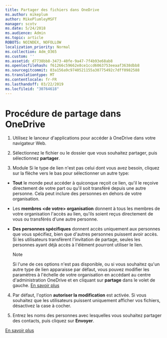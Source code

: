 ```yaml
---
title: Partager des fichiers dans OneDrive
ms.author: mikeplum
author: MikePlumleyMSFT
manager: scotv
ms.date: 5/24/2018
ms.audience: Admin
ms.topic: article
ROBOTS: NOINDEX, NOFOLLOW
localization_priority: Normal
ms.collection: Adm_O365
ms.custom: ''
ms.assetid: d7738bb8-3473-40fe-9a47-7f4b93e68ab8
ms.openlocfilehash: f61266c59662e8ce1ccd6063753eeaaf3638dbb8
ms.sourcegitcommit: 03a156a9c9740521155a30775492c7dff0982588
ms.translationtype: MT
ms.contentlocale: fr-FR
ms.lasthandoff: 03/22/2019
ms.locfileid: "30764618"
---
```

# <a name="how-to-share-in-onedrive"></a>Procédure de partage dans OneDrive

1. Utilisez le lanceur d'applications pour accéder à OneDrive dans votre navigateur Web. 
    
2. Sélectionnez le fichier ou le dossier que vous souhaitez partager, puis sélectionnez **partager**.
    
3. Module Si le type de lien n'est pas celui dont vous avez besoin, cliquez sur la flèche vers le bas pour sélectionner un autre type:
    
  - **Tout** le monde peut accéder à quiconque reçoit ce lien, qu'il le reçoive directement de votre part ou qu'il soit transféré depuis une autre personne. Cela peut inclure des personnes en dehors de votre organisation. 
    
  - Les **membres \<de votre\> organisation** donnent à tous les membres de votre organisation l'accès au lien, qu'ils soient reçus directement de vous ou transférés d'une autre personne. 
    
  - **Des personnes spécifiques** donnent accès uniquement aux personnes que vous spécifiez, bien que d'autres personnes puissent avoir accès. Si les utilisateurs transfèrent l'invitation de partage, seules les personnes ayant déjà accès à l'élément pourront utiliser le lien. 
    
    > [!NOTE]
    > Si l'une de ces options n'est pas disponible, ou si vous souhaitez qu'un autre type de lien apparaisse par défaut, vous pouvez modifier les paramètres à l'échelle de votre organisation en accédant au centre d'administration OneDrive et en cliquant sur **partage** dans le volet de gauche. [En savoir plus](https://go.microsoft.com/fwlink/?linkid=871961)
  
4. Par défaut, l'option **autoriser la modification** est activée. Si vous souhaitez que les utilisateurs puissent uniquement afficher vos fichiers, désactivez la case à cocher. 
    
5. Entrez les noms des personnes avec lesquelles vous souhaitez partager des contacts, puis cliquez sur **Envoyer**.
    
[En savoir plus](https://go.microsoft.com/fwlink/?linkid=871861)
  

